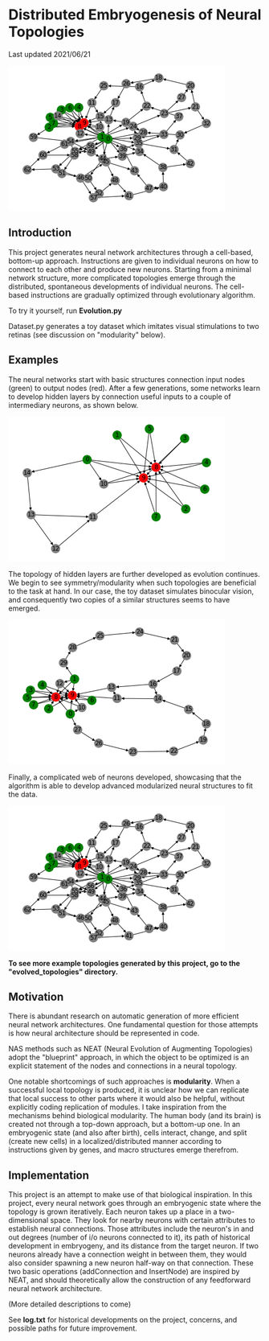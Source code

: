 # Distributed Embryogenesis of Neural Topologies

Last updated 2021/06/21

![A neural connection topology graph showing modularity, symmetry, and asymmetry](evolved_topologies/G23.png)

## Introduction

This project generates neural network architectures through a cell-based, bottom-up approach. Instructions are given to individual neurons on how to connect to each other and produce new neurons. Starting from a minimal network structure, more complicated topologies emerge through the distributed, spontaneous developments of individual neurons. The cell-based instructions are gradually optimized through evolutionary algorithm.

To try it yourself, run __Evolution.py__

Dataset.py generates a toy dataset which imitates visual stimulations to two retinas (see discussion on "modularity" below).

## Examples

The neural networks start with basic structures connection input nodes (green) to output nodes (red).
After a few generations, some networks learn to develop hidden layers by connection useful inputs to a couple of intermediary neurons, as shown below. 

![A neural connection topology graph showing a very basic structure, with some asymmetry](evolved_topologies/G09.png)

The topology of hidden layers are further developed as evolution continues. We begin to see symmetry/modularity when such topologies are beneficial to the task at hand. In our case, the toy dataset simulates binocular vision, and consequently two copies of a similar structures seems to have emerged. 

![A neural connection topology graph showing two symmetric loops of hidden neurons taking input from selected inputs](evolved_topologies/G10.png)

Finally, a complicated web of neurons developed, showcasing that the algorithm is able to develop advanced modularized neural structures to fit the data.

![A neural connection topology graph showing modularity, symmetry, and asymmetry](evolved_topologies/G23.png)


__To see more example topologies generated by this project, go to the "evolved_topologies" directory.__

## Motivation

There is abundant research on automatic generation of more efficient neural network architectures. One fundamental question for those attempts is how neural architecture should be represented in code.

NAS methods such as NEAT (Neural Evolution of Augmenting Topologies) adopt the "blueprint" approach, in which the object to be optimized is an explicit statement of the nodes and connections in a neural topology.

One notable shortcomings of such approaches is __modularity__. When a successful local topology is produced, it is unclear how we can replicate that local success to other parts where it would also be helpful, without explicitly coding replication of modules.
I take inspiration from the mechanisms behind biological modularity. The human body (and its brain) is created not through a top-down approach, but a bottom-up one. In an embryogenic state (and also after birth), cells interact, change, and split (create new cells) in a localized/distributed manner according to instructions given by genes, and macro structures emerge therefrom.

## Implementation

This project is an attempt to make use of that biological inspiration. In this project, every neural network goes through an embryogenic state where the topology is grown iteratively. Each neuron takes up a place in a two-dimensional space. They look for nearby neurons with certain attributes to establish neural connections. Those attributes include the neuron's in and out degrees (number of i/o neurons connected to it), its path of historical development in embryogeny, and its distance from the target neuron. If two neurons already have a connection weight in between them, they would also consider spawning a new neuron half-way on that connection. These two basic operations (addConnection and InsertNode) are inspired by NEAT, and should theoretically allow the construction of any feedforward neural network architecture.

(More detailed descriptions to come)

See __log.txt__ for historical developments on the project, concerns, and possible paths for future improvement.
